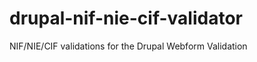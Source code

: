 drupal-nif-nie-cif-validator
============================

NIF/NIE/CIF validations for the Drupal Webform Validation
